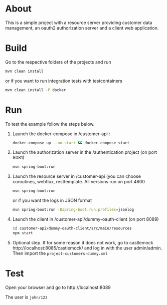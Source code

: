 # About
This is a simple project with a resource server providing customer data management, an oauth2 authorization server and a client web application.

# Build
Go to the respective folders of the projects and run
```sh
mvn clean install
```
or if you want to run integration tests with testcontainers
```sh
mvn clean install -P docker
``` 

# Run
To test the example follow the steps below.

1. Launch the docker-compose in /customer-api : 
    ```sh
    docker-compose up --no-start && docker-compose start
    ```
2. Launch the authorization server in the /authentication project (on port 8081)
    ```sh
    mvn spring-boot:run
    ```
3. Launch the resource server in /customer-api (you can choose coroutines, webflux, resttemplate. All versions run on port 4600
    ```sh
    mvn spring-boot:run
    ```
    or if you want the logs in JSON format
    ```sh
    mvn spring-boot:run -Dspring-boot.run.profiles=jsonlog
    ```

4. Launch the client in /customer-api/dummy-oauth-client (on port 8089)
    ```sh
    cd customer-api/dummy-oauth-client/src/main/resources
    npm start
    ```
5. Optional step. If for some reason it does not work, go to castlemock http://localhost:8085/castlemock/ and log in with the user admin/admin.
    Then import the `project-customers-dummy.xml`

# Test
Open your browser and go to http://localhost:8089

The user is `john/123`
